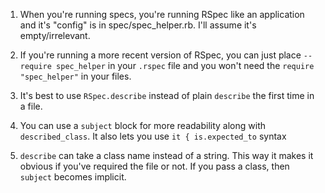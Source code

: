 1. When you're running specs, you're running RSpec like an application and it's "config" is in spec/spec_helper.rb. I'll assume it's empty/irrelevant.

2. If you're running a more recent version of RSpec, you can just place `--require spec_helper` in your `.rspec` file and you won't need the `require "spec_helper"` in your files.

3. It's best to use `RSpec.describe` instead of plain `describe` the first time in a file.

4. You can use a `subject` block for more readability along with `described_class`. It also lets you use `it { is.expected_to` syntax

5. `describe` can take a class name instead of a string. This way it makes it obvious if you've required the file or not. If you pass a class, then `subject` becomes implicit.